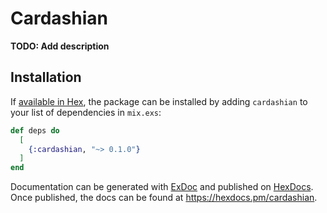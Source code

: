 # Cardashian

**TODO: Add description**

## Installation

If [available in Hex](https://hex.pm/docs/publish), the package can be installed
by adding `cardashian` to your list of dependencies in `mix.exs`:

```elixir
def deps do
  [
    {:cardashian, "~> 0.1.0"}
  ]
end
```

Documentation can be generated with [ExDoc](https://github.com/elixir-lang/ex_doc)
and published on [HexDocs](https://hexdocs.pm). Once published, the docs can
be found at <https://hexdocs.pm/cardashian>.

